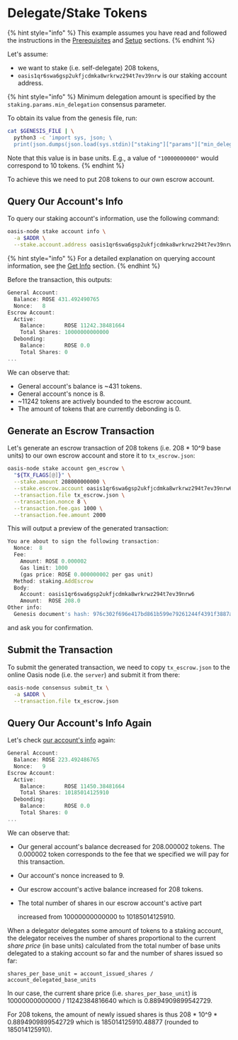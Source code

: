 # Delegate/Stake Tokens

{% hint style="info" %}
This example assumes you have read and followed the instructions in the [Prerequisites](prerequisites.md) and [Setup](setup.md) sections.
{% endhint %}

Let's assume:

* we want to stake \(i.e. self-delegate\) 208 tokens,
* `oasis1qr6swa6gsp2ukfjcdmka8wrkrwz294t7ev39nrw` is our staking account address.

{% hint style="info" %}
Minimum delegation amount is specified by the `staking.params.min_delegation` consensus parameter.

To obtain its value from the genesis file, run:

```bash
cat $GENESIS_FILE | \
  python3 -c 'import sys, json; \
  print(json.dumps(json.load(sys.stdin)["staking"]["params"]["min_delegation"], indent=4))'
```

Note that this value is in base units. E.g., a value of `"10000000000"` would correspond to 10 tokens.
{% endhint %}

To achieve this we need to put 208 tokens to our own escrow account.

## Query Our Account's Info

To query our staking account's information, use the following command:

```bash
oasis-node stake account info \
  -a $ADDR \
  --stake.account.address oasis1qr6swa6gsp2ukfjcdmka8wrkrwz294t7ev39nrw6
```

{% hint style="info" %}
For a detailed explanation on querying account information, see [t](accounts/get-info.md)he [Get Info](accounts/get-info.md) section.
{% endhint %}

Before the transaction, this outputs:

```javascript
General Account:
  Balance: ROSE 431.492490765
  Nonce:   8
Escrow Account:
  Active:
    Balance:      ROSE 11242.38481664
    Total Shares: 10000000000000
  Debonding:
    Balance:      ROSE 0.0
    Total Shares: 0
...
```

We can observe that:

* General account's balance is ~431 tokens.
* General account's nonce is 8.
* ~11242 tokens are actively bounded to the escrow account.
* The amount of tokens that are currently debonding is 0.

## Generate an Escrow Transaction

Let's generate an escrow transaction of 208 tokens \(i.e. 208 \* 10^9 base units\) to our own escrow account and store it to `tx_escrow.json`:

```bash
oasis-node stake account gen_escrow \
  "${TX_FLAGS[@]}" \
  --stake.amount 208000000000 \
  --stake.escrow.account oasis1qr6swa6gsp2ukfjcdmka8wrkrwz294t7ev39nrw6 \
  --transaction.file tx_escrow.json \
  --transaction.nonce 8 \
  --transaction.fee.gas 1000 \
  --transaction.fee.amount 2000
```

This will output a preview of the generated transaction:

```javascript
You are about to sign the following transaction:
  Nonce:  8
  Fee:
    Amount: ROSE 0.000002
    Gas limit: 1000
    (gas price: ROSE 0.000000002 per gas unit)
  Method: staking.AddEscrow
  Body:
    Account: oasis1qr6swa6gsp2ukfjcdmka8wrkrwz294t7ev39nrw6
    Amount:  ROSE 208.0
Other info:
  Genesis document's hash: 976c302f696e417bd861b599e79261244f4391f3887a488212ee122ca7bbf0a8
```

and ask you for confirmation.

## Submit the Transaction

To submit the generated transaction, we need to copy `tx_escrow.json` to the online Oasis node \(i.e. the `server`\) and submit it from there:

```bash
oasis-node consensus submit_tx \
  -a $ADDR \
  --transaction.file tx_escrow.json
```

## Query Our Account's Info Again

Let's check [our account's info](delegate-your-tokens.md#query-our-accounts-info) again:

```javascript
General Account:
  Balance: ROSE 223.492486765
  Nonce:   9
Escrow Account:
  Active:
    Balance:      ROSE 11450.38481664
    Total Shares: 10185014125910
  Debonding:
    Balance:      ROSE 0.0
    Total Shares: 0
...
```

We can observe that:

* Our general account's balance decreased for 208.000002 tokens. The 0.000002 token corresponds to the fee that we specified we will pay for this transaction.
* Our account's nonce increased to 9.
* Our escrow account's active balance increased for 208 tokens.
* The total number of shares in our escrow account's active part

  increased from 10000000000000 to 10185014125910.

When a delegator delegates some amount of tokens to a staking account, the delegator receives the number of shares proportional to the current _share price_ \(in base units\) calculated from the total number of base units delegated to a staking account so far and the number of shares issued so far:

```text
shares_per_base_unit = account_issued_shares / account_delegated_base_units
```

In our case, the current share price \(i.e. `shares_per_base_unit`\) is 10000000000000 / 11242384816640 which is 0.8894909899542729.

For 208 tokens, the amount of newly issued shares is thus 208 \* 10^9 \* 0.8894909899542729 which is 185014125910.48877 \(rounded to 185014125910\).

